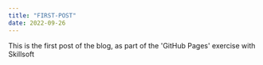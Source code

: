 ```yaml
---
title: "FIRST-POST"
date: 2022-09-26
---
```



This is the first post of the blog, as part of the 'GitHub Pages' exercise with Skillsoft
